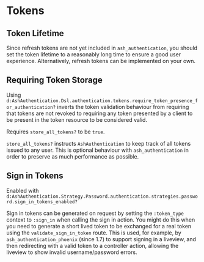 <!--
SPDX-FileCopyrightText: 2022 Alembic Pty Ltd

SPDX-License-Identifier: MIT
-->

# Tokens

## Token Lifetime

Since refresh tokens are not yet included in `ash_authentication`, you should set the token lifetime to a reasonably long time to ensure a good user experience. Alternatively, refresh tokens can be implemented on your own.

## Requiring Token Storage

Using `d:AshAuthentication.Dsl.authentication.tokens.require_token_presence_for_authentication?` inverts the token validation behaviour from requiring that tokens are not revoked to requiring any token presented by a client to be present in the token resource to be considered valid.

Requires `store_all_tokens?` to be `true`.

`store_all_tokens?` instructs `AshAuthentication` to keep track of all tokens issued to any user. This is optional behaviour with `ash_authentication` in order to preserve as much performance as possible.

## Sign in Tokens

Enabled with `d:AshAuthentication.Strategy.Password.authentication.strategies.password.sign_in_tokens_enabled?`

Sign in tokens can be generated on request by setting the `:token_type` context to `:sign_in` when calling the sign in action. You might do this when you need to generate a short lived token to be exchanged for a real token using the `validate_sign_in_token` route. This is used, for example, by `ash_authentication_phoenix` (since 1.7) to support signing in a liveview, and then redirecting with a valid token to a controller action, allowing the liveview to show invalid username/password errors.
